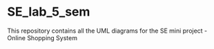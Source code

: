 # SE_lab_5_sem
This repository contains all the UML diagrams for the SE mini project - Online Shopping System
